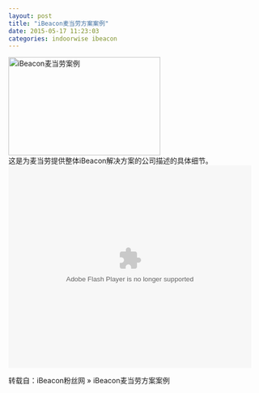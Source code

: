 ```yaml
---
layout: post
title: "iBeacon麦当劳方案案例"
date: 2015-05-17 11:23:03
categories: indoorwise ibeacon
---
```

<p><a href="http://www.ibeaconfans.com/wp-content/uploads/2015/05/iBeacon麦当劳案例.jpg"><img alt="iBeacon麦当劳案例" class="alignnone size-medium wp-image-1337" height="194" src="http://www.ibeaconfans.com/wp-content/uploads/2015/05/iBeacon麦当劳案例-300x194.jpg" width="300"/></a><br/>
这是为麦当劳提供整体iBeacon解决方案的公司描述的具体细节。<br/>
<embed align="middle" allowfullscreen="true" allowscriptaccess="always" height="400" quality="high" src="http://player.youku.com/player.php/sid/XOTQ5NTYxMjQ4/v.swf" type="application/x-shockwave-flash" width="480"></embed></p>


<p>转载自：iBeacon粉丝网 » iBeacon麦当劳方案案例</p>